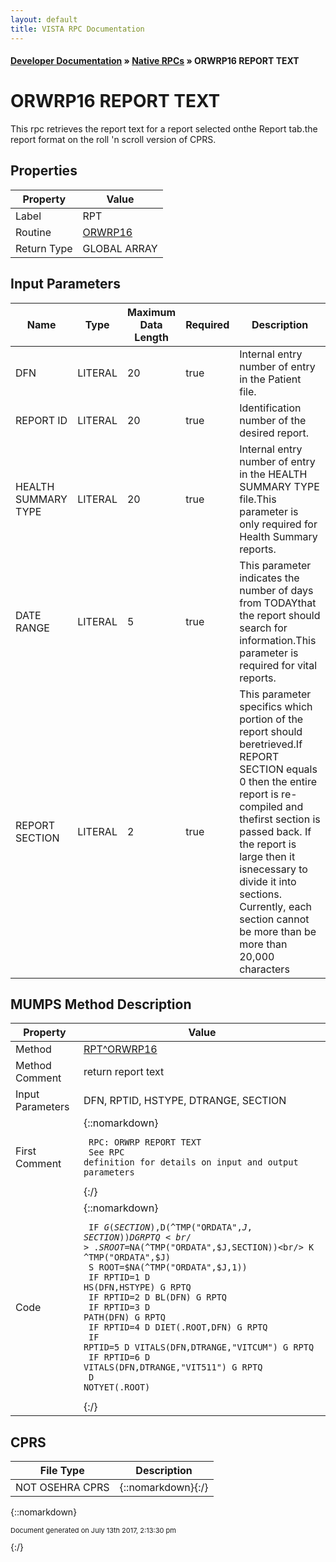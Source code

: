```yaml
---
layout: default
title: VISTA RPC Documentation
---
```


#### [Developer Documentation](../index) &#187; [Native RPCs](TableOfContents) &#187; ORWRP16 REPORT TEXT<br/>
# ORWRP16 REPORT TEXT

This rpc retrieves the report text for a report selected onthe Report tab.the report format on the roll 'n scroll version of CPRS.

## Properties

Property | Value
--- | ---
Label | RPT
Routine | [ORWRP16](http://code.osehra.org/dox/Routine_ORWRP16_source.html)
Return Type | GLOBAL ARRAY


## Input Parameters

Name | Type | Maximum Data Length | Required | Description
--- | --- | --- | --- | ---
DFN | LITERAL | 20 | true | Internal entry number of entry in the Patient file.
REPORT ID | LITERAL | 20 | true | Identification number of the desired report.
HEALTH SUMMARY TYPE | LITERAL | 20 | true | Internal entry number of entry in the HEALTH SUMMARY TYPE file.This parameter is only required for Health Summary reports.
DATE RANGE | LITERAL | 5 | true | This parameter indicates the number of days from TODAYthat the report should search for information.This parameter is required for vital reports.
REPORT SECTION | LITERAL | 2 | true | This parameter specifics which portion of the report should beretrieved.If REPORT SECTION equals 0 then the entire report is re-compiled and thefirst section is passed back. If the report is large then it isnecessary to divide it into sections. Currently, each section cannot be more than be more than 20,000 characters



## MUMPS Method Description

Property | Value
--- | ---
Method | [RPT^ORWRP16](http://code.osehra.org/dox/Routine_ORWRP16_source.html)
Method Comment | return report text
Input Parameters | DFN, RPTID, HSTYPE, DTRANGE, SECTION
First Comment | {::nomarkdown}<pre><code>  RPC: ORWRP REPORT TEXT<br/>  See RPC definition for details on input and output parameters<br/></code></pre>{:/}
Code | {::nomarkdown}<pre><code> IF $G(SECTION),$D(^TMP("ORDATA",$J,SECTION)) D  G RPTQ<br/> . S ROOT=$NA(^TMP("ORDATA",$J,SECTION))<br/> K ^TMP("ORDATA",$J)<br/> S ROOT=$NA(^TMP("ORDATA",$J,1))<br/> IF RPTID=1 D HS(DFN,HSTYPE) G RPTQ<br/> IF RPTID=2 D BL(DFN) G RPTQ<br/> IF RPTID=3 D PATH(DFN) G RPTQ<br/> IF RPTID=4 D DIET(.ROOT,DFN) G RPTQ<br/> IF RPTID=5 D VITALS(DFN,DTRANGE,"VITCUM") G RPTQ<br/> IF RPTID=6 D VITALS(DFN,DTRANGE,"VIT511") G RPTQ<br/> D NOTYET(.ROOT)</code></pre>{:/}



## CPRS

File Type | Description
--- | ---
NOT OSEHRA CPRS | {::nomarkdown}{:/}

{::nomarkdown} <br/><p style="font-size: 11px">Document generated on July 13th 2017, 2:13:30 pm</p>{:/}
